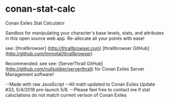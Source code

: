 # conan-stat-calc
Conan Exiles Stat Calculator

Sandbox for manipulating your character's base levels, stats, and attributes in this open source web app.
Re-allocate all your points with ease!

see:  [thrallbrowser] (http://thrallbrowser.com)
      [thrallbrowser GitHub] (http://github.com/Immotal/thrallbrowser)

Recommended:  see see:  [ServerThrall GitHub] (http://github.com/nullsoldier/serverthrall) for Conan Exiles Server Management software!

--Made with raw JavaScript
--All math updated to Conan Exiles Update #33, 5/4/2018 pre-launch 5/8.
--Please feel free to contact me if stat caluclations do not match current verison of Conan Exiles
